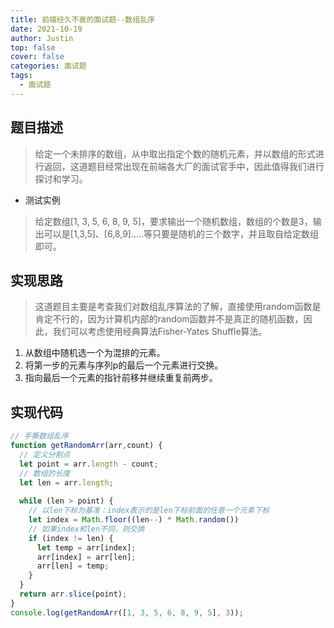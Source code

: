 ```yaml
---
title: 前端经久不衰的面试题--数组乱序
date: 2021-10-19
author: Justin
top: false
cover: false
categories: 面试题
tags:
  - 面试题
---
```

## 题目描述
>给定一个未排序的数组，从中取出指定个数的随机元素，并以数组的形式进行返回，这道题目经常出现在前端各大厂的面试官手中，因此值得我们进行探讨和学习。

* 测试实例

>给定数组[1, 3, 5, 6, 8, 9, 5]，要求输出一个随机数组，数组的个数是3，输出可以是[1,3,5]、[6,8,9].....等只要是随机的三个数字，并且取自给定数组即可。

## 实现思路
>这道题目主要是考查我们对数组乱序算法的了解，直接使用random函数是肯定不行的，因为计算机内部的random函数并不是真正的随机函数，因此，我们可以考虑使用经典算法Fisher-Yates Shuffle算法。

1. 从数组中随机选一个为混排的元素。
2. 将第一步的元素与序列p的最后一个元素进行交换。
3. 指向最后一个元素的指针前移并继续重复前两步。

## 实现代码
```js
// 手撕数组乱序
function getRandomArr(arr,count) {
  // 定义分割点
  let point = arr.length - count;
  // 数组的长度
  let len = arr.length;
  
  while (len > point) {
    // 以len下标为基准：index表示的是len下标前面的任意一个元素下标
    let index = Math.floor((len--) * Math.random())
    // 如果index和len不同，则交换
    if (index != len) {
      let temp = arr[index];
      arr[index] = arr[len];
      arr[len] = temp;
    }
  }
  return arr.slice(point);
}
console.log(getRandomArr([1, 3, 5, 6, 8, 9, 5], 3));
```


